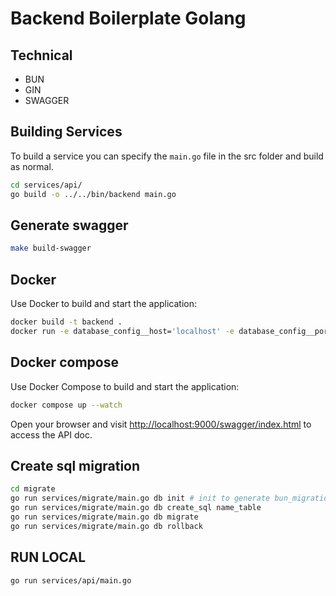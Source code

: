 # Backend Boilerplate Golang

## Technical

- BUN
- GIN
- SWAGGER

## Building Services

To build a service you can specify the `main.go` file in the src folder and build as normal.

```bash
cd services/api/
go build -o ../../bin/backend main.go 
```

## Generate swagger

```bash
make build-swagger
```

## Docker
Use Docker to build and start the application:
```bash
docker build -t backend .
docker run -e database_config__host='localhost' -e database_config__port='3306' -e database_config__username='mysql' -e database_config__password='1' -e database_config__database='test' -p 9000:9000 backend
```

## Docker compose
Use Docker Compose to build and start the application:
```bash
docker compose up --watch
```

Open your browser and visit [http://localhost:9000/swagger/index.html](http://localhost:9000/swagger/index.html) to
access the API doc.

## Create sql migration
```bash
cd migrate
go run services/migrate/main.go db init # init to generate bun_migration_locks table
go run services/migrate/main.go db create_sql name_table
go run services/migrate/main.go db migrate
go run services/migrate/main.go db rollback
```

## RUN LOCAL
```bash
go run services/api/main.go
```
